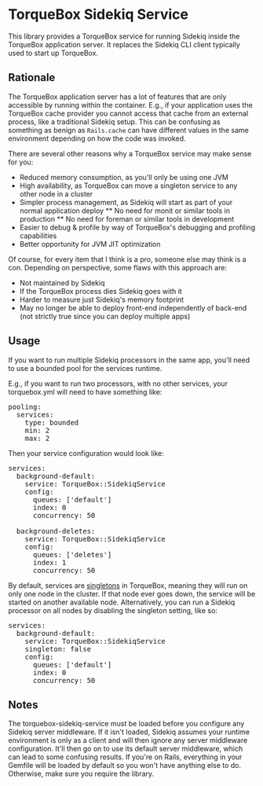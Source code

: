 TorqueBox Sidekiq Service
=========================

This library provides a TorqueBox service for running Sidekiq inside the TorqueBox application server.  It replaces the
Sidekiq CLI client typically used to start up TorqueBox.

Rationale
---------

The TorqueBox application server has a lot of features that are only accessible by running within the container.  E.g.,
if your application uses the TorqueBox cache provider you cannot access that cache from an external process, like a
traditional Sidekiq setup.  This can be confusing as something as benign as `Rails.cache` can have different values in
the same environment depending on how the code was invoked.

There are several other reasons why a TorqueBox service may make sense for you:

* Reduced memory consumption, as you'll only be using one JVM
* High availability, as TorqueBox can move a singleton service to any other node in a cluster
* Simpler process management, as Sidekiq will start as part of your normal application deploy
** No need for monit or similar tools in production
** No need for foreman or similar tools in development
* Easier to debug & profile by way of TorqueBox's debugging and profiling capabilities
* Better opportunity for JVM JIT optimization

Of course, for every item that I think is a pro, someone else may think is a con.  Depending on perspective, some flaws
with this approach are:

* Not maintained by Sidekiq
* If the TorqueBox process dies Sidekiq goes with it
* Harder to measure just Sidekiq's memory footprint
* May no longer be able to deploy front-end independently of back-end (not strictly true since you can deploy multiple apps)


Usage
-----

If you want to run multiple Sidekiq processors in the same app, you'll need to use a bounded pool for the services runtime.

E.g., if you want to run two processors, with no other services, your torquebox.yml will need to have something like:

<pre>
pooling:
  services:
    type: bounded
    min: 2
    max: 2
</pre>

Then your service configuration would look like:

<pre>
services:
  background-default:
    service: TorqueBox::SidekiqService
    config:
      queues: ['default']
      index: 0
      concurrency: 50

  background-deletes:
    service: TorqueBox::SidekiqService
    config:
      queues: ['deletes']
      index: 1
      concurrency: 50
</pre>

By default, services are [singletons](http://torquebox.org/documentation/2.3.0/services.html#ha-singleton-services) in
TorqueBox, meaning they will run on only one node in the cluster.  If that node ever goes down, the service will be
started on another available node.  Alternatively, you can run a Sidekiq processor on all nodes by disabling the
singleton setting, like so:

<pre>
services:
  background-default:
    service: TorqueBox::SidekiqService
    singleton: false
    config:
      queues: ['default']
      index: 0
      concurrency: 50
</pre>


Notes
-----

The torquebox-sidekiq-service must be loaded before you configure any Sidekiq server middleware.  If it isn't loaded,
Sidekiq assumes your runtime environment is only as a client and will then ignore any server middleware configuration.
It'll then go on to use its default server middleware, which can lead to some confusing results.  If you're on Rails,
everything in your Gemfile will be loaded by default so you won't have anything else to do.  Otherwise, make sure you
require the library.